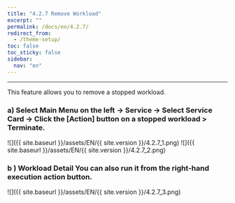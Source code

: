 ```yaml
---
title: "4.2.7 Remove Workload"
excerpt: ""
permalink: /docs/en/4.2.7/
redirect_from:
  - /theme-setup/
toc: false
toc_sticky: false
sidebar:
  nav: "en"
---
```



---

This feature allows you to remove a stopped workload.

### a\) Select Main Menu on the left → Service → Select Service Card → Click the [Action] button on a stopped workload > Terminate.
![]({{ site.baseurl }}/assets/EN/{{ site.version }}/4.2.7_1.png)
![]({{ site.baseurl }}/assets/EN/{{ site.version }}/4.2.7_2.png)

### b \) Workload Detail You can also run it from the right-hand execution action button.
![]({{ site.baseurl }}/assets/EN/{{ site.version }}/4.2.7_3.png)
